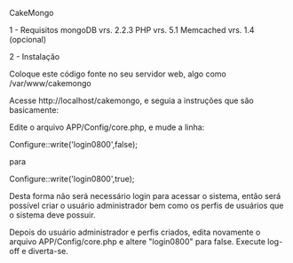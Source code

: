 CakeMongo

1 - Requisitos
mongoDB vrs. 2.2.3
PHP vrs. 5.1
Memcached vrs. 1.4 (opcional)

2 - Instalação

Coloque este código fonte no seu servidor web, algo como /var/www/cakemongo

Acesse http://localhost/cakemongo, e seguia a instruções que são basicamente:

Edite o arquivo APP/Config/core.php, e mude a linha:

Configure::write('login0800',false);

para

Configure::write('login0800',true);

Desta forma não será necessário login para acessar o sistema, então será possível
criar o usuário administrador bem como os perfis de usuários que o sistema deve possuir.

Depois do usuário administrador e perfis criados, edita novamente o arquivo APP/Config/core.php e 
altere "login0800" para false. Execute log-off e diverta-se.

